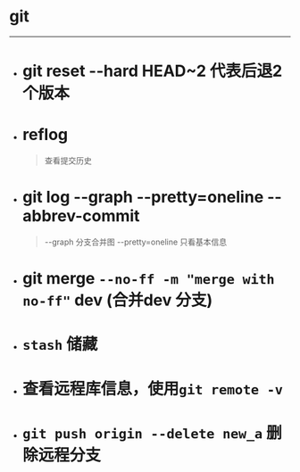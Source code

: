 # git
---
* # git reset --hard HEAD~2 代表后退2个版本
* # reflog
    > 查看提交历史
* # git log --graph --pretty=oneline --abbrev-commit
    > --graph 分支合并图
    > --pretty=oneline 只看基本信息
* # git merge `--no-ff -m "merge with no-ff"` dev (合并dev 分支)
* # `stash` 储藏
- # 查看远程库信息，使用`git remote -v`
-  # `git push origin --delete new_a` 删除远程分支